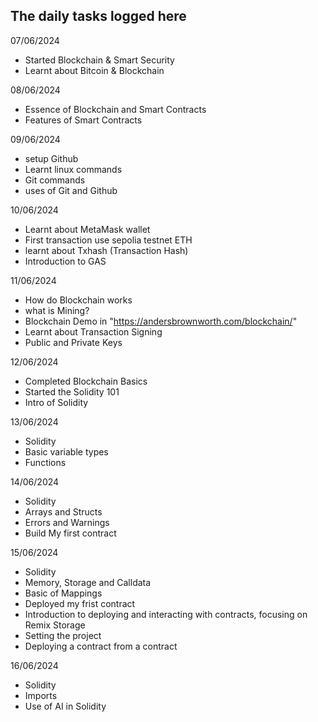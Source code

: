 ## The daily tasks logged here

07/06/2024
 - Started Blockchain & Smart Security
 - Learnt about Bitcoin & Blockchain

08/06/2024
 - Essence of Blockchain and Smart Contracts
 - Features of Smart Contracts

09/06/2024
 - setup Github
 - Learnt linux commands
 - Git commands
 - uses of Git and Github

10/06/2024 
 - Learnt about MetaMask wallet
 - First transaction use sepolia testnet ETH
 - learnt about Txhash (Transaction Hash)
 - Introduction to GAS 

11/06/2024
 - How do Blockchain works
 - what is Mining?
 - Blockchain Demo in "https://andersbrownworth.com/blockchain/"
 - Learnt about Transaction Signing
 - Public and Private Keys

12/06/2024
 - Completed Blockchain Basics
 - Started the  Solidity 101
 - Intro of  Solidity

13/06/2024
 -  Solidity
   - Basic variable types
   - Functions
   
14/06/2024
 -   Solidity
   - Arrays and Structs
   - Errors and Warnings
 - Build My first contract

15/06/2024
 -   Solidity
   - Memory, Storage and Calldata
   - Basic of Mappings
 - Deployed my frist contract
 - Introduction to deploying and interacting with contracts, focusing on Remix Storage
 - Setting the project
 - Deploying a contract from a contract

16/06/2024
 -  Solidity
   - Imports
 - Use of AI in Solidity
 
 